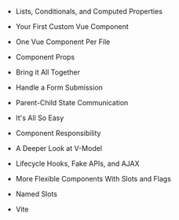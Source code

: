 - Lists, Conditionals, and Computed Properties

- Your First Custom Vue Component
- One Vue Component Per File
- Component Props
- Bring it All Together

- Handle a Form Submission
- Parent-Child State Communication

- It's All So Easy
- Component Responsibility
- A Deeper Look at V-Model
- Lifecycle Hooks, Fake APIs, and AJAX
- More Flexible Components With Slots and Flags
- Named Slots

- Vite
